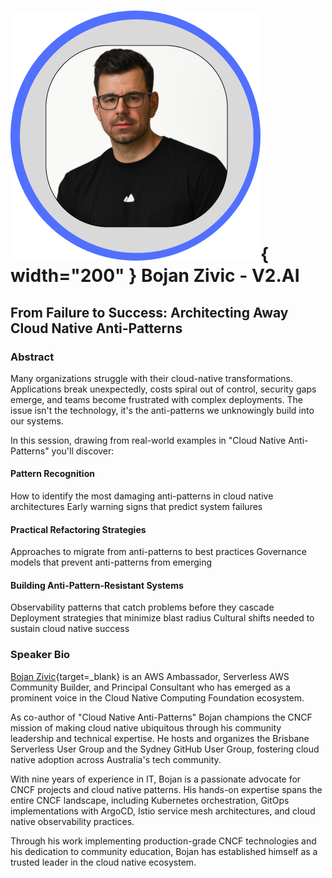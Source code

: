 # ![](../images/speakers/headshots/BojanZivic.png){ width="200" } Bojan Zivic - V2.AI
## From Failure to Success: Architecting Away Cloud Native Anti-Patterns
### Abstract
Many organizations struggle with their cloud-native transformations. Applications break unexpectedly, costs spiral out of control, security gaps emerge, and teams become frustrated with complex deployments. The issue isn't the technology, it's the anti-patterns we unknowingly build into our systems.

In this session, drawing from real-world examples in "Cloud Native Anti-Patterns" you'll discover:

#### Pattern Recognition

How to identify the most damaging anti-patterns in cloud native architectures
Early warning signs that predict system failures

#### Practical Refactoring Strategies

Approaches to migrate from anti-patterns to best practices
Governance models that prevent anti-patterns from emerging

#### Building Anti-Pattern-Resistant Systems

Observability patterns that catch problems before they cascade
Deployment strategies that minimize blast radius
Cultural shifts needed to sustain cloud native success

### Speaker Bio
[Bojan Zivic](https://profile.stateofserverless.tech/){target=_blank} is an AWS Ambassador, Serverless AWS Community Builder, and Principal Consultant who has emerged as a prominent voice in the Cloud Native Computing Foundation ecosystem.

As co-author of "Cloud Native Anti-Patterns" Bojan champions the CNCF mission of making cloud native ubiquitous through his community leadership and technical expertise. He hosts and organizes the Brisbane Serverless User Group and the Sydney GitHub User Group, fostering cloud native adoption across Australia's tech community.

With nine years of experience in IT, Bojan is a passionate advocate for CNCF projects and cloud native patterns. His hands-on expertise spans the entire CNCF landscape, including Kubernetes orchestration, GitOps implementations with ArgoCD, Istio service mesh architectures, and cloud native observability practices.

Through his work implementing production-grade CNCF technologies and his dedication to community education, Bojan has established himself as a trusted leader in the cloud native ecosystem.